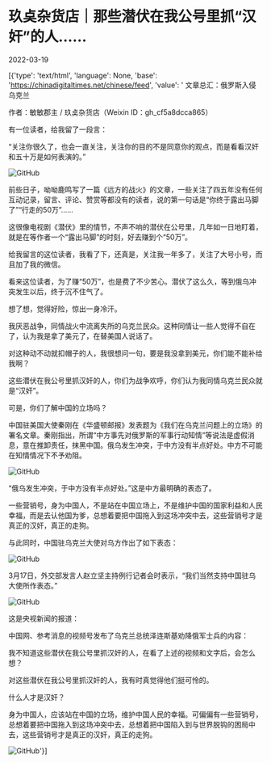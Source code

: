 # 玖奌杂货店｜那些潜伏在我公号里抓“汉奸”的人……

2022-03-19

[{'type': 'text/html', 'language': None, 'base': 'https://chinadigitaltimes.net/chinese/feed', 'value': ' 文章总汇：俄罗斯入侵乌克兰

作者：敏敏郡主 /  玖奌杂货店（Weixin ID：gh_cf5a8dcca865）

有一位读者，给我留了一段言：

“关注你很久了，也会一直关注，关注你的目的不是同意你的观点，而是看看汉奸和五十万是如何表演的。”

![GitHub](https://chinadigitaltimes.net/chinese/files/2022/03/post-678356-6235ae6c1a2b4.)

前些日子，呦呦鹿鸣写了一篇《远方的战火》的文章，一些关注了四五年没有任何互动记录，留言、评论、赞赏等都没有的读者，说的第一句话是“你终于露出马脚了”“行走的50万”……

这很像电视剧《潜伏》里的情节，不声不响的潜伏在公号里，几年如一日地盯着，就是在等作者一个“露出马脚”的时刻，好去赚到个“50万”。

给我留言的这位读者，我看了下，还真是，关注我一年多了，关注了大号小号，而且加了我的微信。

看来这位读者，为了赚“50万”，也是费了不少苦心。潜伏了这么久，等到俄乌冲突发生以后，终于沉不住气了。

想了想，觉得好险，惊出一身冷汗。

我厌恶战争，同情战火中流离失所的乌克兰民众。这种同情让一些人觉得不自在了，认为我是拿了美元了，在替美国人说话了。

对这种动不动就扣帽子的人，我很想问一句，要是我没拿到美元，你们能不能补给我啊？

这些潜伏在我公号里抓汉奸的人，你们为战争欢呼，你们认为我同情乌克兰民众就是“汉奸”。

可是，你们了解中国的立场吗？

中国驻美国大使秦刚在《华盛顿邮报》发表题为《我们在乌克兰问题上的立场》的署名文章。秦刚指出，所谓“中方事先对俄罗斯的军事行动知情”等说法是虚假消息，意在推卸责任，抹黑中国。俄乌发生冲突，于中方没有半点好处。中方不可能在知情情况下不予劝阻。

![GitHub](https://chinadigitaltimes.net/chinese/files/2022/03/post-678356-6235ae6c3355a.png)

“俄乌发生冲突，于中方没有半点好处。”这是中方最明确的表态了。

一些营销号，身为中国人，不是站在中国立场上，不是维护中国的国家利益和人民幸福，而是去认他国为爹，总想着要把中国拖入到这场冲突中去，这些营销号才是真正的汉奸，真正的走狗。

与此同时，中国驻乌克兰大使对乌方作出了如下表态：

![GitHub](https://chinadigitaltimes.net/chinese/files/2022/03/post-678356-6235ae6c45f2a.)

3月17日，外交部发言人赵立坚主持例行记者会时表示，“我们当然支持中国驻乌大使所作表态。”

![GitHub](https://chinadigitaltimes.net/chinese/files/2022/03/post-678356-6235ae6c4e7d2.png)

这是央视新闻的报道：

中国网、参考消息的视频号发布了乌克兰总统泽连斯基劝降俄军士兵的内容：

我不知道这些潜伏在我公号里抓汉奸的人，在看了上述的视频和文字后，会怎么想？

对这些潜伏在我公号里抓汉奸的人，我有时真觉得他们挺可怜的。

什么人才是汉奸？

身为中国人，应该站在中国的立场，维护中国人民的幸福。可偏偏有一些营销号，总想着要把中国拖入到这场冲突中去，总想着把中国陷入到与世界脱钩的困局中去，这些营销号才是真正的汉奸，真正的走狗。

![GitHub](https://chinadigitaltimes.net/chinese/files/2022/03/post-678356-6235ae6c586e8.png)'}]